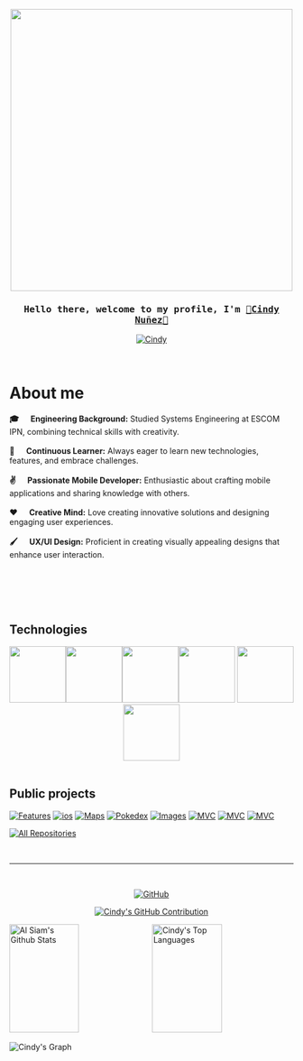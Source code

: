 <p align="center"><img src="https://user-images.githubusercontent.com/74038190/212747903-e9bdf048-2dc8-41f9-b973-0e72ff07bfba.gif" width="500"></p>
<h3 align="center">
        <samp> Hello there, welcome to my profile, I'm
                <b><a target="_blank" href="https://www.linkedin.com/in/cintia-estefania-nu%C3%B1ez-valdovinos-21a457218?utm_source=share&utm_campaign=share_via&utm_content=profile&utm_medium=android_app">💙Cindy Nuñez💙</a></b>
        </samp>
</h3>

<p align="center">
 <a href="https://www.linkedin.com/in/cintia-estefania-nu%C3%B1ez-valdovinos-21a457218?utm_source=share&utm_campaign=share_via&utm_content=profile&utm_medium=android_app" target="_blank">
  <img src="https://img.shields.io/badge/LinkedIn-0077B5?style=for-the-badge&logo=linkedin&logoColor=white" alt="Cindy"/>
 </a>
</p><br />

 # About me 
<p>
  <strong>🎓 &emsp; Engineering Background:</strong> Studied Systems Engineering at ESCOM IPN, combining technical skills with creativity.<br/><br/>
  <strong>🌟 &emsp; Continuous Learner:</strong> Always eager to learn new technologies, features, and embrace challenges. <br/><br/>
  <strong>✌️ &emsp; Passionate Mobile Developer:</strong> Enthusiastic about crafting mobile applications and sharing knowledge with others.<br/><br/>
  <strong>❤️ &emsp; Creative Mind:</strong> Love creating innovative solutions and designing engaging user experiences.<br/><br/>
  <strong>🖌️ &emsp; UX/UI Design:</strong> Proficient in creating visually appealing designs that enhance user interaction.<br/><br/>
</p>

<br/>
<br/>
<br/>

## Technologies
<div align="center">
<img src="https://user-images.githubusercontent.com/74038190/212281763-e6ecd7ef-c4aa-45b6-a97c-f33f6bb592bd.gif" width="100"><img src="https://user-images.githubusercontent.com/74038190/212281780-0afd9616-8310-46e9-a898-c4f5269f1387.gif" width="100"><img src="https://user-images.githubusercontent.com/74038190/212257468-1e9a91f1-b626-4baa-b15d-5c385dfa7ed2.gif" width="100"><img src="https://user-images.githubusercontent.com/74038190/212257465-7ce8d493-cac5-494e-982a-5a9deb852c4b.gif" width="100">
<img src="https://user-images.githubusercontent.com/74038190/212281756-450d3ffa-9335-4b98-a965-db8a18fee927.gif" width="100"><img src="https://user-images.githubusercontent.com/74038190/212281775-b468df30-4edc-4bf8-a4ee-f52e1aaddc86.gif" width="100">
</div>
<br/>

## Public projects
[![Features](https://github-readme-stats.vercel.app/api/pin/?username=Cintia333Nun&repo=TestFeatures&border_color=7F3FBF&bg_color=0D1117&title_color=C9D1D9&text_color=8B949E&icon_color=7F3FBF)](https://github.com/Cintia333Nun/TestFeatures)
[![ios](https://github-readme-stats.vercel.app/api/pin/?username=Cintia333Nun&repo=CalculadoraIOS&border_color=7F3FBF&bg_color=0D1117&title_color=C9D1D9&text_color=8B949E&icon_color=7F3FBF)](https://github.com/Cintia333Nun/CalculadoraIOS)
[![Maps](https://github-readme-stats.vercel.app/api/pin/?username=Cintia333Nun&repo=MapAndAlarms&border_color=7F3FBF&bg_color=0D1117&title_color=C9D1D9&text_color=8B949E&icon_color=7F3FBF)](https://github.com/Cintia333Nun/MapAndAlarms)
[![Pokedex](https://github-readme-stats.vercel.app/api/pin/?username=Cintia333Nun&repo=AndroidPokedexCompose&border_color=7F3FBF&bg_color=0D1117&title_color=C9D1D9&text_color=8B949E&icon_color=7F3FBF)](https://github.com/Cintia333Nun/AndroidPokedexCompose)
[![Images](https://github-readme-stats.vercel.app/api/pin/?username=Cintia333Nun&repo=AnalisisDeImagenes&border_color=7F3FBF&bg_color=0D1117&title_color=C9D1D9&text_color=8B949E&icon_color=7F3FBF)](https://github.com/Cintia333Nun/AnalisisDeImagenes)
[![MVC](https://github-readme-stats.vercel.app/api/pin/?username=Cintia333Nun&repo=MyTranslateApp&border_color=7F3FBF&bg_color=0D1117&title_color=C9D1D9&text_color=8B949E&icon_color=7F3FBF)](https://github.com/Cintia333Nun/MyTranslateApp)
[![MVC](https://github-readme-stats.vercel.app/api/pin/?username=Cintia333Nun&repo=MVC_iOS_APP&border_color=7F3FBF&bg_color=0D1117&title_color=C9D1D9&text_color=8B949E&icon_color=7F3FBF)](https://github.com/Cintia333Nun/MVC_iOS_APP)
[![MVC](https://github-readme-stats.vercel.app/api/pin/?username=Cintia333Nun&repo=GamesStoreCompose&border_color=7F3FBF&bg_color=0D1117&title_color=C9D1D9&text_color=8B949E&icon_color=7F3FBF)](https://github.com/Cintia333Nun/GamesStoreCompose)

<p align="left">
  <a href="https://github.com/Cintia333Nun?tab=repositories" target="_blank"><img alt="All Repositories" title="All Repositories" src="https://img.shields.io/badge/-All%20Repos-2962FF?style=for-the-badge&logo=koding&logoColor=white"/></a>
</p>

<br/>
<hr/>
<br/>

<p align="center">
  <a href="https://github.com/Cintia333Nun">
    <img src="https://github-readme-streak-stats.herokuapp.com/?user=Cintia333Nun&theme=radical&border=7F3FBF&background=0D1117" alt="GitHub"/>
  </a>
</p>

<p align="center">
  <a href="https://github.com/Cintia333Nun">
    <img src="https://github-profile-summary-cards.vercel.app/api/cards/profile-details?username=Cintia333Nun&theme=radical" alt="Cindy's GitHub Contribution"/>
  </a>
</p>

<a> 
    <a href="https://github.com/Cintia333Nun">
      <img alt="Al Siam's Github Stats" src="https://denvercoder1-github-readme-stats.vercel.app/api?username=Cintia333Nun&show_icons=true&count_private=true&theme=react&border_color=7F3FBF&bg_color=0D1117&title_color=F85D7F&icon_color=F8D866" height="192px" width="49.5%"/></a>
  <a href="https://github.com/Cintia333Nun">
    <img alt="Cindy's Top Languages" src="https://denvercoder1-github-readme-stats.vercel.app/api/top-langs/?username=Cintia333Nun&langs_count=8&layout=compact&theme=react&border_color=7F3FBF&bg_color=0D1117&title_color=F85D7F&icon_color=F8D866" height="192px" width="49.5%"/></a>
  <br/>
</a>


![Cindy's Graph](https://github-readme-activity-graph.vercel.app/graph?username=Cintia333Nun&custom_title=Cindy's%20GitHub%20Activity%20Graph&bg_color=0D1117&color=7F3FBF&line=7F3FBF&point=7F3FBF&area_color=FFFFFF&title_color=FFFFFF&area=true)
